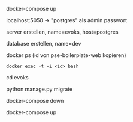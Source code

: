 
docker-compose up

localhost:5050 -> "postgres" als admin passwort

server erstellen, name=evoks, host=postgres

database erstellen, name=dev

docker ps (id von pse-boilerplate-web kopieren)

`docker exec -t -i <id> bash`

cd evoks

python manage.py migrate

docker-compose down

docker-compose up
